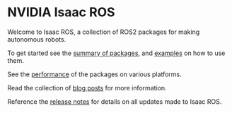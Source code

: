 # NVIDIA Isaac ROS

Welcome to Isaac ROS, a collection of ROS2 packages for making autonomous robots.

To get started see the [summary of packages](https://github.com/NVIDIA-ISAAC-ROS/.github/blob/main/profile/package-summary.md), and [examples](https://github.com/NVIDIA-ISAAC-ROS/.github/blob/main/profile/package-summary.md) on how to use them.

See the [performance](https://github.com/NVIDIA-ISAAC-ROS/.github/blob/main/profile/performance-summary.md) of the packages on various platforms.

Read the collection of [blog posts](https://github.com/NVIDIA-ISAAC-ROS/.github/blob/main/profile/blog-posts.md) for more information.

Reference the [release notes](https://github.com/NVIDIA-ISAAC-ROS/.github/blob/main/profile/release-notes.md) for details on all updates made to Isaac ROS. 
